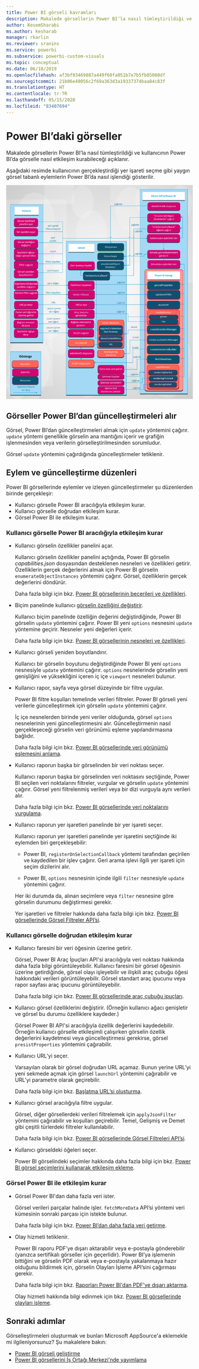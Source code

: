 ```yaml
---
title: Power BI görseli kavramları
description: Makalede görsellerin Power BI’la nasıl tümleştirildiği ve kullanıcının Power BI’da görselle nasıl etkileşim kurabileceği açıklanır.
author: KesemSharabi
ms.author: kesharab
manager: rkarlin
ms.reviewer: sranins
ms.service: powerbi
ms.subservice: powerbi-custom-visuals
ms.topic: conceptual
ms.date: 06/18/2019
ms.openlocfilehash: af3bf93469887a449f60fa051b7e7b5fb85060df
ms.sourcegitcommit: 21b06e49056c2f69a363d3a19337374baa84c83f
ms.translationtype: HT
ms.contentlocale: tr-TR
ms.lasthandoff: 05/15/2020
ms.locfileid: "83407694"
---
```

# <a name="visuals-in-power-bi"></a>Power BI’daki görseller

Makalede görsellerin Power BI’la nasıl tümleştirildiği ve kullanıcının Power BI’da görselle nasıl etkileşim kurabileceği açıklanır. 

Aşağıdaki resimde kullanıcının gerçekleştirdiği yer işareti seçme gibi yaygın görsel tabanlı eylemlerin Power BI’da nasıl işlendiği gösterilir.

![Power BI görsel eylemi diyagramı](media/power-bi-visuals-concept/visual-concept.svg)

## <a name="visuals-get-updates-from-power-bi"></a>Görseller Power BI’dan güncelleştirmeleri alır

Görsel, Power BI’dan güncelleştirmeleri almak için `update` yöntemini çağırır. `update` yöntemi genellikle görselin ana mantığını içerir ve grafiğin işlenmesinden veya verilerin görselleştirilmesinden sorumludur.

Görsel `update` yöntemini çağırdığında güncelleştirmeler tetiklenir.

## <a name="action-and-update-patterns"></a>Eylem ve güncelleştirme düzenleri

Power BI görsellerinde eylemler ve izleyen güncelleştirmeler şu düzenlerden birinde gerçekleşir:

* Kullanıcı görselle Power BI aracılığıyla etkileşim kurar.
* Kullanıcı görselle doğrudan etkileşim kurar.
* Görsel Power BI ile etkileşim kurar.

### <a name="user-interacts-with-a-visual-through-power-bi"></a>Kullanıcı görselle Power BI aracılığıyla etkileşim kurar

* Kullanıcı görselin özellikler panelini açar.

    Kullanıcı görselin özellikler panelini açtığında, Power BI görselin *capabilities.json* dosyasından desteklenen nesneleri ve özellikleri getirir. Özelliklerin gerçek değerlerini almak için Power BI görselin `enumerateObjectInstances` yöntemini çağırır. Görsel, özelliklerin gerçek değerlerini döndürür.

    Daha fazla bilgi için bkz. [Power BI görsellerinin becerileri ve özellikleri](capabilities.md).

* Biçim panelinde kullanıcı [görselin özelliğini değiştirir](../../visuals/power-bi-visualization-customize-title-background-and-legend.md).

    Kullanıcı biçim panelinde özelliğin değerini değiştirdiğinde, Power BI görselin `update` yöntemini çağırır. Power BI yeni `options` nesnesini `update` yöntemine geçirir. Nesneler yeni değerleri içerir.

    Daha fazla bilgi için bkz. [Power BI görsellerinin nesneleri ve özellikleri](objects-properties.md).

* Kullanıcı görseli yeniden boyutlandırır.

    Kullanıcı bir görselin boyutunu değiştirdiğinde Power BI yeni `options` nesnesiyle `update` yöntemini çağırır. `options` nesnelerinde görselin yeni genişliğini ve yüksekliğini içeren iç içe `viewport` nesneleri bulunur.

* Kullanıcı rapor, sayfa veya görsel düzeyinde bir filtre uygular.

    Power BI filtre koşulları temelinde verileri filtreler. Power BI görseli yeni verilerle güncelleştirmek için görselin `update` yöntemini çağırır.

    İç içe nesnelerden birinde yeni veriler olduğunda, görsel `options` nesnelerinin yeni güncelleştirmesini alır. Güncelleştirmenin nasıl gerçekleşeceği görselin veri görünümü eşleme yapılandırmasına bağlıdır.

    Daha fazla bilgi için bkz. [Power BI görsellerinde veri görünümü eşlemesini anlama](dataview-mappings.md).

* Kullanıcı raporun başka bir görselinden bir veri noktası seçer.

    Kullanıcı raporun başka bir görselinden veri noktasını seçtiğinde, Power BI seçilen veri noktalarını filtreler, vurgular ve görselin `update` yöntemini çağırır. Görsel yeni filtrelenmiş verileri veya bir dizi vurguyla aynı verileri alır.

    Daha fazla bilgi için bkz. [Power BI görsellerinde veri noktalarını vurgulama](highlight.md).

* Kullanıcı raporun yer işaretleri panelinde bir yer işareti seçer.

    Kullanıcı raporun yer işaretleri panelinde yer işaretini seçtiğinde iki eylemden biri gerçekleşebilir:

    * Power BI, `registerOnSelectionCallback` yöntemi tarafından geçirilen ve kaydedilen bir işlev çağırır. Geri arama işlevi ilgili yer işareti için seçim dizilerini alır.

    * Power BI, `options` nesnesinin içinde ilgili `filter` nesnesiyle `update` yöntemini çağırır.

    Her iki durumda da, alınan seçimlere veya `filter` nesnesine göre görselin durumunu değiştirmesi gerekir.

    Yer işaretleri ve filtreler hakkında daha fazla bilgi için bkz. [Power BI görsellerinde Görsel Filtreler API’si](filter-api.md).

### <a name="user-interacts-with-the-visual-directly"></a>Kullanıcı görselle doğrudan etkileşim kurar

* Kullanıcı faresini bir veri öğesinin üzerine getirir.

    Görsel, Power BI Araç İpuçları API'si aracılığıyla veri noktası hakkında daha fazla bilgi görüntüleyebilir. Kullanıcı faresini bir görsel öğesinin üzerine getirdiğinde, görsel olayı işleyebilir ve ilişkili araç çubuğu öğesi hakkındaki verileri görüntüleyebilir. Görsel standart araç ipucunu veya rapor sayfası araç ipucunu görüntüleyebilir.

    Daha fazla bilgi için bkz. [Power BI görsellerinde araç çubuğu ipuçları](add-tooltips.md).

* Kullanıcı görsel özelliklerini değiştirir. (Örneğin kullanıcı ağacı genişletir ve görsel bu durumu özelliklere kaydeder.)

    Görsel Power BI API'si aracılığıyla özellik değerlerini kaydedebilir. Örneğin kullanıcı görselle etkileşimli çalışırken görselin özellik değerlerini kaydetmesi veya güncelleştirmesi gerekirse, görsel `presistProperties` yöntemini çağırabilir.

* Kullanıcı URL’yi seçer.

    Varsayılan olarak bir görsel doğrudan URL açamaz. Bunun yerine URL’yi yeni sekmede açmak için görsel `launchUrl` yöntemini çağırabilir ve URL’yi parametre olarak geçirebilir.

    Daha fazla bilgi için bkz. [Başlatma URL’si oluşturma](launch-url.md).

* Kullanıcı görsel aracılığıyla filtre uygular.

    Görsel, diğer görsellerdeki verileri filtrelemek için `applyJsonFilter` yöntemini çağırabilir ve koşulları geçirebilir. Temel, Gelişmiş ve Demet gibi çeşitli türlerdeki filtreler kullanılabilir.

    Daha fazla bilgi için bkz. [Power BI görsellerinde Görsel Filtreleri API’si](filter-api.md).

* Kullanıcı görseldeki öğeleri seçer.

    Power BI görselindeki seçimler hakkında daha fazla bilgi için bkz. [Power BI görsel seçimlerini kullanarak etkileşim ekleme](selection-api.md).

### <a name="visual-interacts-with-power-bi"></a>Görsel Power BI ile etkileşim kurar

* Görsel Power BI'dan daha fazla veri ister.

    Görsel verileri parçalar halinde işler. `fetchMoreData` API’si yöntemi veri kümesinin sonraki parçası için istekte bulunur.

    Daha fazla bilgi için bkz. [Power BI’dan daha fazla veri getirme](fetch-more-data.md).

* Olay hizmeti tetiklenir.

    Power BI raporu PDF’ye dışarı aktarabilir veya e-postayla gönderebilir (yanızca sertifikalı görseller için geçerlidir). Power BI’ya işlemenin bittiğini ve görselin PDF olarak veya e-postayla yakalanmaya hazır olduğunu bildirmek için, görselin Olayları İşleme API’sini çağırması gerekir.

    Daha fazla bilgi için bkz. [Raporları Power BI'dan PDF'ye dışarı aktarma](../../consumer/end-user-pdf.md).

    Olay hizmeti hakkında bilgi edinmek için bkz. [Power BI görsellerinde olayları işleme](event-service.md).

## <a name="next-steps"></a>Sonraki adımlar

Görselleştirmeleri oluşturmak ve bunları Microsoft AppSource'a eklemekle mi ilgileniyorsunuz? Şu makalelere bakın:

* [Power BI görseli geliştirme](./custom-visual-develop-tutorial.md)
* [Power BI görsellerini İş Ortağı Merkezi'nde yayımlama](office-store.md)
